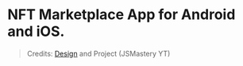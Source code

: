# NFT Marketplace App for Android and iOS.

> Credits: [Design](https://dribbble.com/alvxyz) and Project (JSMastery YT)
